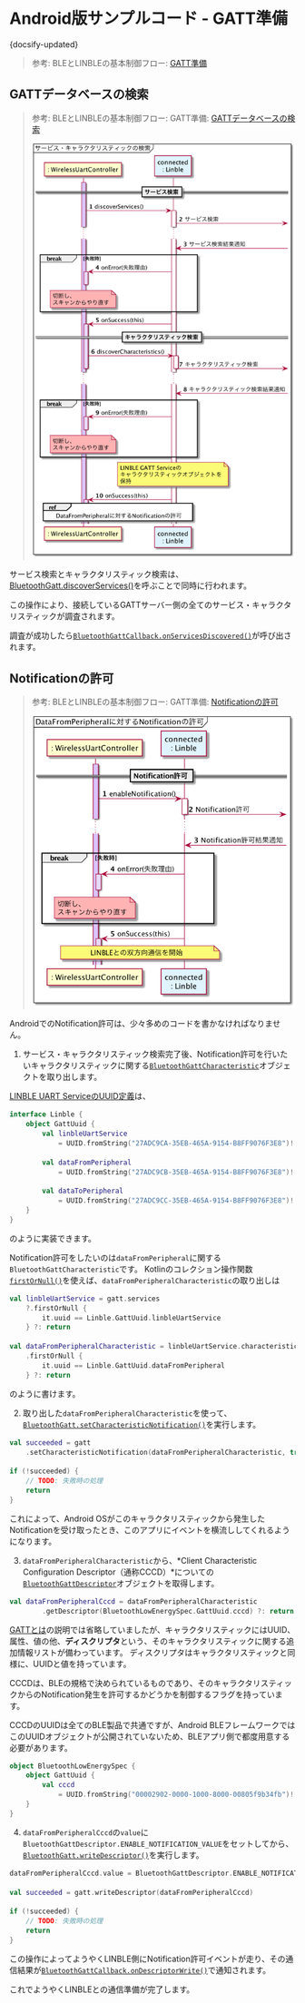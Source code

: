 # Android版サンプルコード - GATT準備

{docsify-updated}

> 参考: BLEとLINBLEの基本制御フロー: [GATT準備](common/flows/prepare-gatt.md)


## GATTデータベースの検索

> 参考: BLEとLINBLEの基本制御フロー: GATT準備: [GATTデータベースの検索](common/flows/prepare-gatt#gattデータベースの検索)
> 
> ![](../../out/plantuml/sequence_discover_services_and_characteristics.png)

サービス検索とキャラクタリスティック検索は、[BluetoothGatt.discoverServices()]( https://developer.android.com/reference/android/bluetooth/BluetoothGatt#discoverServices() )を呼ぶことで同時に行われます。

この操作により、接続しているGATTサーバー側の全てのサービス・キャラクタリスティックが調査されます。

調査が成功したら[`BluetoothGattCallback.onServicesDiscovered()`]( https://developer.android.com/reference/android/bluetooth/BluetoothGattCallback#onServicesDiscovered(android.bluetooth.BluetoothGatt,%20int) )が呼び出されます。



## Notificationの許可

> 参考: BLEとLINBLEの基本制御フロー: GATT準備: [Notificationの許可](common/flows/prepare-gatt#notificationの許可)
> 
> ![](../../out/plantuml/sequence_enable_notification_from_dfp.png)

AndroidでのNotification許可は、少々多めのコードを書かなければなりません。

1. サービス・キャラクタリスティック検索完了後、Notification許可を行いたいキャラクタリスティックに関する[`BluetoothGattCharacteristic`]( https://developer.android.com/reference/android/bluetooth/BluetoothGattCharacteristic.html )オブジェクトを取り出します。

[LINBLE UART ServiceのUUID定義]( common/flows/prepare-gatt#linble-uart-serviceのuuid・属性定義 )は、

```kotlin
interface Linble {
    object GattUuid {
        val linbleUartService
            = UUID.fromString("27ADC9CA-35EB-465A-9154-B8FF9076F3E8")!!

        val dataFromPeripheral
            = UUID.fromString("27ADC9CB-35EB-465A-9154-B8FF9076F3E8")!!

        val dataToPeripheral
            = UUID.fromString("27ADC9CC-35EB-465A-9154-B8FF9076F3E8")!!
    }
}
```

のように実装できます。

Notification許可をしたいのは`dataFromPeripheral`に関する`BluetoothGattCharacteristic`です。
Kotlinのコレクション操作関数[`firstOrNull()`]( https://kotlinlang.org/api/latest/jvm/stdlib/kotlin.collections/first-or-null.html )を使えば、`dataFromPeripheralCharacteristic`の取り出しは

```kotlin
val linbleUartService = gatt.services
    ?.firstOrNull {
        it.uuid == Linble.GattUuid.linbleUartService
    } ?: return

val dataFromPeripheralCharacteristic = linbleUartService.characteristics
    .firstOrNull { 
        it.uuid == Linble.GattUuid.dataFromPeripheral 
    } ?: return
```

のように書けます。

2. 取り出した`dataFromPeripheralCharacteristic`を使って、[`BluetoothGatt.setCharacteristicNotification()`]( https://developer.android.com/reference/android/bluetooth/BluetoothGatt#setCharacteristicNotification(android.bluetooth.BluetoothGattCharacteristic,%20boolean) )を実行します。

```kotlin
val succeeded = gatt
    .setCharacteristicNotification(dataFromPeripheralCharacteristic, true)

if (!succeeded) {
    // TODO: 失敗時の処理
    return
}
```

これによって、Android OSがこのキャラクタリスティックから発生したNotificationを受け取ったとき、このアプリにイベントを横流ししてくれるようになります。

3. `dataFromPeripheralCharacteristic`から、*Client Characteristic Configuration Descriptor（通称CCCD）*についての[`BluetoothGattDescriptor`]( https://developer.android.com/reference/android/bluetooth/BluetoothGattDescriptor )オブジェクトを取得します。

```kotlin
val dataFromPeripheralCccd = dataFromPeripheralCharacteristic
        .getDescriptor(BluetoothLowEnergySpec.GattUuid.cccd) ?: return
```

[GATTとは]( common/flows/prepare-gatt?id=gattとは )の説明では省略していましたが、キャラクタリスティックにはUUID、属性、値の他、**ディスクリプタ**という、そのキャラクタリスティックに関する追加情報リストが備わっています。
ディスクリプタはキャラクタリスティックと同様に、UUIDと値を持っています。

CCCDは、BLEの規格で決められているものであり、そのキャラクタリスティックからのNotification発生を許可するかどうかを制御するフラグを持っています。

CCCDのUUIDは全てのBLE製品で共通ですが、Android BLEフレームワークではこのUUIDオブジェクトが公開されていないため、BLEアプリ側で都度用意する必要があります。

```kotlin
object BluetoothLowEnergySpec {
    object GattUuid {
        val cccd
            = UUID.fromString("00002902-0000-1000-8000-00805f9b34fb")!!
    }
}
```

4. `dataFromPeripheralCccd`の`value`に`BluetoothGattDescriptor.ENABLE_NOTIFICATION_VALUE`をセットしてから、[`BluetoothGatt.writeDescriptor()`]( https://developer.android.com/reference/android/bluetooth/BluetoothGatt.html#writeDescriptor(android.bluetooth.BluetoothGattDescriptor) )を実行します。

```kotlin
dataFromPeripheralCccd.value = BluetoothGattDescriptor.ENABLE_NOTIFICATION_VALUE

val succeeded = gatt.writeDescriptor(dataFromPeripheralCccd)

if (!succeeded) {
    // TODO: 失敗時の処理
    return
}
```

この操作によってようやくLINBLE側にNotification許可イベントが走り、その通信結果が[`BluetoothGattCallback.onDescriptorWrite()`]( https://developer.android.com/reference/android/bluetooth/BluetoothGattCallback.html#onDescriptorWrite(android.bluetooth.BluetoothGatt,%20android.bluetooth.BluetoothGattDescriptor,%20int) )で通知されます。

これでようやくLINBLEとの通信準備が完了します。
